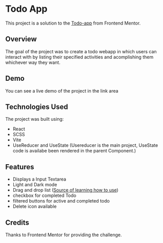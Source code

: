 # Todo App

This project is a solution to the [Todo-app](https://www.frontendmentor.io/challenges/todo-app-Su1_KokOW) from Frontend Mentor. 

## Overview

The goal of the project was to create a todo webapp in which users can interact with by listing their specified activities and acomplishing them whichever way they want.

## Demo

You can see a live demo of the project in the link area

## Technologies Used

The project was built using:

- React
- SCSS
- Vite
- UseReducer and UseState (Usereducer is the main project, UseState code is availabe been rendered in the parent Component.)

## Features

- Displays a Input Textarea
- Light and Dark mode 
- Drag and drop list ([Source of learning how to use](https://contactmentor.com/react-drag-drop-list/?expand_article=1)) 
- checkbox for completed Todo
- filtered buttons for active and completed todo
- Delete icon available

## Credits

Thanks to Frontend Mentor for providing the challenge.
